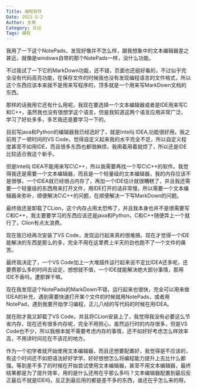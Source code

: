 ```yaml
---
Title: 编程软件
Date: 2021-5-2
Author: 支离
Category: 日记
Tags: 编程
---
```


我用了一下这个NotePads，发现好像并不怎么样，跟我想象中的文本编辑器差之甚远，就像是windows自带的那个NotePads一样，没什么功能。

不过我试了一下它的MarkDown功能，还不错，页面也还挺好看的，不过似乎完全没有代码高亮功能，在保存文件的时候我也没有发现编程语言的文件格式，所以这个东西应该本来就不是用来写程序的，顶多就是一个用来写MarkDown文档的东西。

那样的话我用它还有什么用呢，我现在要选择一个文本编辑器或者是IDE用来写C和C++，虽然我也没有很想学这个语言，但是我知道这两个语言应用非常广泛，学习了好处多多，多艺我还是要学习一下的。

目前写java和Python的编辑器我已经选好了，就是Intellij IDEA,功能很好用。我之前用了一顿时间的VS Code，觉得自定义起来我的水平完全不足，所以自定义程度甚至不如用IDE，而且很多东西也都很麻烦，我用着用着就烦了，所以还是IDE比较适合我这个新手。

但是Intellij IDEA不能用来写C\C++，所以我需要再找一个写C\C++的软件。我觉得我还是需要一个文本编辑器，而且是一个轻量级的文本编辑器，我的内存应该不是很够，一个IDEA就已经很占内存了，再加一个IDE估计就很糟糕了，并且我还需要一个轻量级的东西用来打开文件，用IDE打开的话非常慢，所以需要一个文本编辑器来弥补，顺便解决C\C++的问题，在顺便解决一下写MarkDown的问题。

最终我还是卸载了CLion，这个内存占用太恐怖了，并且我本身也并不是很需要写C和C++，我主要要学习的东西应该还是java和Python，C和C++随便弄上一个就行了，Clion有点太浪费。

现在我已经再次安装了VS Code，发现运行起来真的很难搞，现在才觉得一个IDE能解决的东西是那么的多，完全不用在这里费上半天的劲也跑不了一个文件的痛苦。

最终我决定了，一个VS Code加上一大堆插件运行起来说不定比IDEA还多呢，还要费那么多的时间去设定，想想就不值，一个IDE就能解决绝大部分事情，那用IDE不香吗，遭那罪干嘛。

现在我发现这个NotePads的MarkDown不错，运行起来也很快，完全可以用来做IDEA的补充，遇到需要快速打开某个文件的时候就用NotePads，或者用NotePad，遇到我要开始学习编程，正儿八经的写代码的时候在用IDEA。

就在刚才我又卸载了VS Code，并且将CLion安装上了，我觉得我没有必要这么节省内存，现在还有很多内存呢，完全不用担心，虽然运行时的内存很多，但是VS Code也不少，所以我根本就不需要考虑内存的事情，还不如好好考虑怎么样效率高，不用讲时间花在不该花的地方。

作为一个初学者就开始使用文本编辑器，而且还想要配置好，我觉得是不应该的，有这个时间还不如把语法好好学学，好好想想怎么将编程能力提升上去比什么都强。等到差不多了的时候在开始尝试使用文本编辑器，甚至不用文本编辑器，最终结果都是为了提升效率，用的是什么还用在乎那么多吗？文本编辑器配置到最后反正最后不就是IDE吗，反正到最后用的都是差不多的东西，谁还在乎怎么来的呀。
